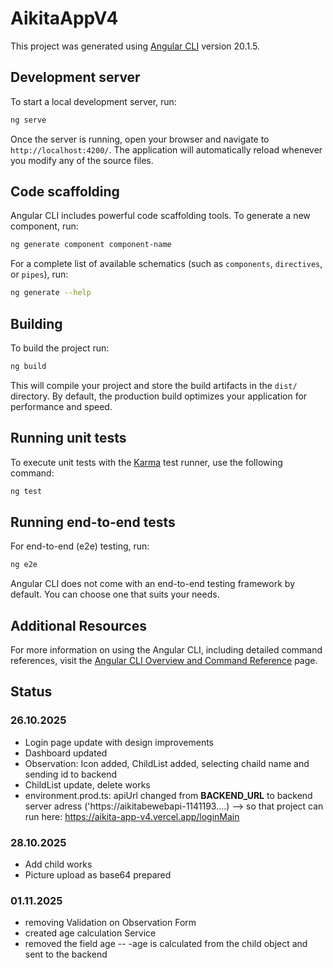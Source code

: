 # AikitaAppV4

This project was generated using [Angular CLI](https://github.com/angular/angular-cli) version 20.1.5.

## Development server

To start a local development server, run:

```bash
ng serve
```

Once the server is running, open your browser and navigate to `http://localhost:4200/`. The application will automatically reload whenever you modify any of the source files.

## Code scaffolding

Angular CLI includes powerful code scaffolding tools. To generate a new component, run:

```bash
ng generate component component-name
```

For a complete list of available schematics (such as `components`, `directives`, or `pipes`), run:

```bash
ng generate --help
```

## Building

To build the project run:

```bash
ng build
```

This will compile your project and store the build artifacts in the `dist/` directory. By default, the production build optimizes your application for performance and speed.

## Running unit tests

To execute unit tests with the [Karma](https://karma-runner.github.io) test runner, use the following command:

```bash
ng test
```

## Running end-to-end tests

For end-to-end (e2e) testing, run:

```bash
ng e2e
```

Angular CLI does not come with an end-to-end testing framework by default. You can choose one that suits your needs.

## Additional Resources

For more information on using the Angular CLI, including detailed command references, visit the [Angular CLI Overview and Command Reference](https://angular.dev/tools/cli) page.

## Status

### 26.10.2025
- Login page update with design improvements
- Dashboard updated
- Observation: Icon added, ChildList added, selecting chaild name and sending id to backend
- ChildList update, delete works
- environment.prod.ts: apiUrl changed from __BACKEND_URL__ to backend server adress ('https://aikitabewebapi-1141193....) --> so that project can run here: https://aikita-app-v4.vercel.app/loginMain 


### 28.10.2025
- Add child works
- Picture upload as base64 prepared

### 01.11.2025
- removing Validation on Observation Form
- created age calculation Service
- removed the field age -- -age is calculated from the child object and sent to the backend
